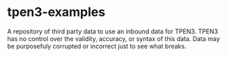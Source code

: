 # tpen3-examples

A repository of third party data to use an inbound data for TPEN3.  TPEN3 has no control over the validity, accuracy, or syntax of this data.  Data may be purposefuly corrupted or incorrect just to see what breaks.  
